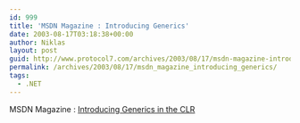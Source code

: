 ```yaml
---
id: 999
title: 'MSDN Magazine : Introducing Generics'
date: 2003-08-17T03:18:38+00:00
author: Niklas
layout: post
guid: http://www.protocol7.com/archives/2003/08/17/msdn-magazine-introducing-generics/
permalink: /archives/2003/08/17/msdn_magazine_introducing_generics/
tags:
  - .NET
---
```

<div class='microid-83a9185461e54ff4da83b0e825e19bfcc2fca83a'>
  <p>
    MSDN Magazine : <a href="http://msdn.microsoft.com/msdnmag/issues/03/09/NET/">Introducing Generics in the CLR</a>
  </p>
</div>